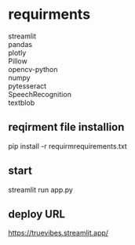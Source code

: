 # requirments

 streamlit </br>
 pandas </br>
 plotly </br>
 Pillow </br>
 opencv-python </br>
 numpy </br>
 pytesseract </br>
 SpeechRecognition </br>
 textblob </br>

## reqirment file installion

 pip install -r requirmrequirements.txt

## start

 streamlit run app.py

 ## deploy URL

 https://truevibes.streamlit.app/
